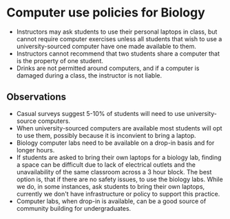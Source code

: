 # Computer use policies for Biology
- Instructors may ask students to use their personal laptops in class, but cannot require computer exercises unless all students that wish to use a university-sourced computer have one made available to them.
- Instructors cannot recommend that two students share a computer that is the property of one student. 
- Drinks are not permitted around computers, and if a computer is damaged during a class, the instructor is not liable. 

## Observations
- Casual surveys suggest 5-10% of students will need to use university-source computers.
- When university-sourced computers are available most students will opt to use them, possibly because it is inconvient to bring a laptop.
- Biology computer labs need to be available on a drop-in basis and for longer hours.
- If students are asked to bring their own laptops for a biology lab, finding a space can be difficult due to lack of electrical outlets and the unavailability of the same classroom across a 3 hour block. The best option is, that if there are no safety issues, to use the biology labs. While we do, in some instances, ask students to bring their own laptops, currently we don't have infrastructure or policy to support this practice.
- Computer labs, when drop-in is available, can be a good source of community building for undergraduates.


